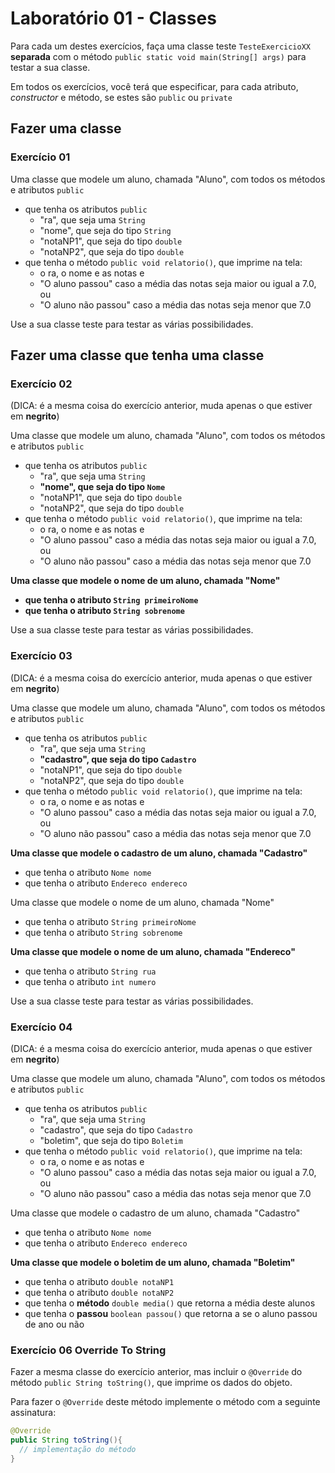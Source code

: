 # Laboratório 01 - Classes

Para cada um destes exercícios, faça uma classe teste `TesteExercicioXX` **separada** com o método `public static void main(String[] args)` para testar a sua classe.

Em todos os exercícios, você terá que especificar, para cada atributo, *constructor* e método, se estes são `public` ou `private`

## Fazer uma classe

### Exercício 01

Uma classe que modele um aluno, chamada "Aluno", com todos os métodos e atributos `public`
* que tenha os atributos `public`
	* "ra", que seja uma `String`
	* "nome", que seja do tipo `String`
	* "notaNP1", que seja do tipo `double`
	* "notaNP2", que seja do tipo `double`
* que tenha o método `public void relatorio()`, que imprime na tela:
	* o ra, o nome e as notas e
	* "O aluno passou" caso a média das notas seja maior ou igual a 7.0, ou
	* "O aluno não passou" caso a média das notas seja menor que 7.0

Use a sua classe teste para testar as várias possibilidades.



## Fazer uma classe que tenha uma classe

### Exercício 02

(DICA: é a mesma coisa do exercício anterior, muda apenas o que estiver em **negrito**)

Uma classe que modele um aluno, chamada "Aluno", com todos os métodos e atributos `public`
* que tenha os atributos `public`
	* "ra", que seja uma `String`
	* **"nome", que seja do tipo `Nome`**
	* "notaNP1", que seja do tipo `double`
	* "notaNP2", que seja do tipo `double`
* que tenha o método `public void relatorio()`, que imprime na tela:
	* o ra, o nome e as notas e
	* "O aluno passou" caso a média das notas seja maior ou igual a 7.0, ou
	* "O aluno não passou" caso a média das notas seja menor que 7.0

**Uma classe que modele o nome de um aluno, chamada "Nome"**
* **que tenha o atributo `String primeiroNome`**
* **que tenha o atributo `String sobrenome`**

Use a sua classe teste para testar as várias possibilidades.

### Exercício 03

(DICA: é a mesma coisa do exercício anterior, muda apenas o que estiver em **negrito**)

Uma classe que modele um aluno, chamada "Aluno", com todos os métodos e atributos `public`
* que tenha os atributos `public`
	* "ra", que seja uma `String`
	* **"cadastro", que seja do tipo `Cadastro`**
	* "notaNP1", que seja do tipo `double`
	* "notaNP2", que seja do tipo `double`
* que tenha o método `public void relatorio()`, que imprime na tela:
	* o ra, o nome e as notas e
	* "O aluno passou" caso a média das notas seja maior ou igual a 7.0, ou
	* "O aluno não passou" caso a média das notas seja menor que 7.0

**Uma classe que modele o cadastro de um aluno, chamada "Cadastro"**
* que tenha o atributo `Nome nome`
* que tenha o atributo `Endereco endereco`

Uma classe que modele o nome de um aluno, chamada "Nome"
* que tenha o atributo `String primeiroNome`
* que tenha o atributo `String sobrenome`


**Uma classe que modele o nome de um aluno, chamada "Endereco"**
* que tenha o atributo `String rua`
* que tenha o atributo `int numero`

Use a sua classe teste para testar as várias possibilidades.


### Exercício 04

(DICA: é a mesma coisa do exercício anterior, muda apenas o que estiver em **negrito**)

Uma classe que modele um aluno, chamada "Aluno", com todos os métodos e atributos `public`
* que tenha os atributos `public`
	* "ra", que seja uma `String`
	* "cadastro", que seja do tipo `Cadastro`
	* "boletim", que seja do tipo `Boletim`
* que tenha o método `public void relatorio()`, que imprime na tela:
	* o ra, o nome e as notas e
	* "O aluno passou" caso a média das notas seja maior ou igual a 7.0, ou
	* "O aluno não passou" caso a média das notas seja menor que 7.0

Uma classe que modele o cadastro de um aluno, chamada "Cadastro"
* que tenha o atributo `Nome nome`
* que tenha o atributo `Endereco endereco`

**Uma classe que modele o boletim de um aluno, chamada "Boletim"**
* que tenha o atributo `double notaNP1`
* que tenha o atributo `double notaNP2`
* que tenha o **método** `double media()` que retorna a média deste alunos
* que tenha o **passou** `boolean passou()` que retorna a se o aluno passou de ano ou não


### Exercício 06 Override To String

Fazer a mesma classe do exercício anterior, mas incluir o `@Override` do método `public String toString()`, que imprime os dados do objeto.

Para fazer o `@Override` deste método implemente o método com a seguinte assinatura:
``` java
@Override
public String toString(){
  // implementação do método
}
```
